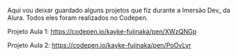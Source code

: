 Aqui vou deixar guardado alguns projetos que fiz durante a Imersão Dev_ da Alura.
Todos eles foram realizados no Codepen.

Projeto Aula 1: https://codepen.io/kayke-fujinaka/pen/XWzQNGp

Projeto Aula 2: https://codepen.io/kayke-fujinaka/pen/PoOvLyr